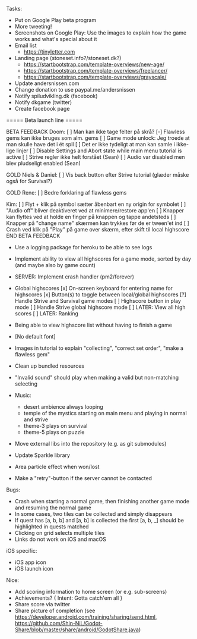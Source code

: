 
Tasks:
* Put on Google Play beta program
* More tweeting!
* Screenshots on Google Play: Use the images to explain how the game works and what's special about it
* Email list
    * https://tinyletter.com
* Landing page (stoneset.info?/stoneset.dk?)
    * https://startbootstrap.com/template-overviews/new-age/
    * https://startbootstrap.com/template-overviews/freelancer/
    * https://startbootstrap.com/template-overviews/grayscale/
* Update andersnissen.com
* Change donation to use paypal.me/andersnissen
* Notify spiludvikling.dk (facebook)
* Notify dkgame (twitter)
* Create facebook page

===== Beta launch line =====

BETA FEEDBACK
Doom:
[ ] Man kan ikke tage felter på skrå?
[-] Flawless gems kan ikke bruges som alm. gems
[ ] Game mode unlock: Jeg troede at man skulle have det i ét spil
[ ] Det er ikke tydeligt at man kan samle i ikke-lige linjer
[ ] Disable Settings and Abort state while main menu tutorial is active
[ ] Strive regler ikke helt forstået (Sean)
[ ] Audio var disabled men blev pludseligt enabled (Sean)

GOLD Niels & Daniel:
[ ] Vis back button efter Strive tutorial (glæder måske også for Survival?)

GOLD Rene:
[ ] Bedre forklaring af flawless gems

Kim:
[ ] Flyt + klik på symbol sætter åbenbart en ny origin for symbolet
[ ] "Audio off" bliver deaktiveret ved at minimere/restore app'en
[ ] Knapper kan flyttes ved at holde en finger på knappen og tappe andetsteds
[ ] Knapper på "change name" skærmen kan trykkes før de er tween'et ind
[ ] Crash ved klik på "Play" på game over skærm, efter skift til local highscore
END BETA FEEDBACK

* Use a logging package for heroku to be able to see logs
* Implement ability to view all highscores for a game mode, sorted by day (and maybe also by game count)
* SERVER: Implement crash handler (pm2/forever)

* Global highscores
    [x] On-screen keyboard for entering name for highscores
    [x] Button(s) to toggle between local/global highscores
    [?] Handle Strive and Survival game modes
    [ ] Highscore button in play mode
    [ ] Handle Strive global highscore mode
    [ ] LATER: View all high scores
    [ ] LATER: Ranking
* Being able to view highscore list without having to finish a game
* [No default font]
* Images in tutorial to explain "collecting", "correct set order", "make a flawless gem"
* Clean up bundled resources
* "Invalid sound" should play when making a valid but non-matching selecting
* Music:
    * desert ambience always looping
    * temple of the mystics starting on main menu and playing in normal and strive
    * theme-3 plays on survival
    * theme-5 plays on puzzle
* Move external libs into the repository (e.g. as git submodules)
* Update Sparkle library
* Area particle effect when won/lost
* Make a "retry"-button if the server cannot be contacted

Bugs:
* Crash when starting a normal game, then finishing another game mode and resuming the normal game
* In some cases, two tiles can be collected and simply disappears
* If quest has [a, b, b] and [a, b] is collected the first [a, b, \_] should be highlighted in quests matched
* Clicking on grid selects multiple tiles
* Links do not work on iOS and macOS

iOS specific:
* iOS app icon
* iOS launch icon

Nice:
* Add scoring information to home screen (or e.g. sub-screens)
* Achievements? { Intent: Gotta catch'em all }
* Share score via twitter
* Share picture of completion (see https://developer.android.com/training/sharing/send.html, https://github.com/Shin-NiL/Godot-Share/blob/master/share/android/GodotShare.java)
